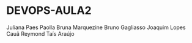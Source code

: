 # DEVOPS-AULA2
Juliana Paes
Paolla
Bruna Marquezine
Bruno Gagliasso
Joaquim Lopes
Cauã Reymond
Taís Araújo
